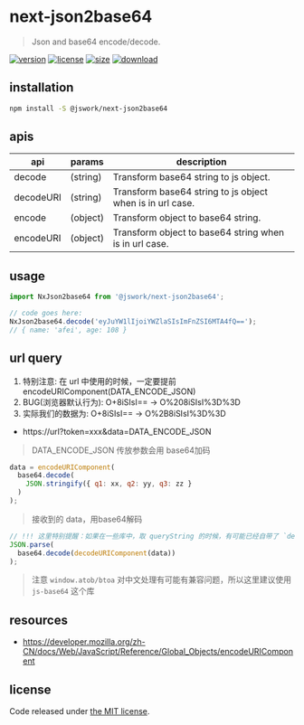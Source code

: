 # next-json2base64
> Json and base64 encode/decode.

[![version][version-image]][version-url]
[![license][license-image]][license-url]
[![size][size-image]][size-url]
[![download][download-image]][download-url]

## installation
```bash
npm install -S @jswork/next-json2base64
```

## apis
| api       | params   | description                                               |
| --------- | -------- | --------------------------------------------------------- |
| decode    | (string) | Transform base64 string to js object.                     |
| decodeURI | (string) | Transform base64 string to js object when is in url case. |
| encode    | (object) | Transform object to base64 string.                        |
| encodeURI | (object) | Transform object to base64 string when is in url case.    |

## usage
```js
import NxJson2base64 from '@jswork/next-json2base64';

// code goes here:
NxJson2base64.decode('eyJuYW1lIjoiYWZlaSIsImFnZSI6MTA4fQ==');
// { name: 'afei', age: 108 }
```
## url query
1. 特别注意: 在 url 中使用的时候，一定要提前 encodeURIComponent(DATA_ENCODE_JSON)
2. BUG(浏览器默认行为): O+8iSIsI==  -> O%208iSIsI%3D%3D
3. 实际我们的数据为: O+8iSIsI==  -> O%2B8iSIsI%3D%3D
- https://url?token=xxx&data=DATA_ENCODE_JSON

> DATA_ENCODE_JSON 传放参数会用 base64加码
```js
data = encodeURIComponent(
  base64.decode(
    JSON.stringify({ q1: xx, q2: yy, q3: zz }
  )
);
```

> 接收到的 data，用base64解码
```js
// !!! 这里特别提醒：如果在一些库中，取 queryString 的时候，有可能已经自带了 `decodeURIComponent`，所以这一步并不是必须的
JSON.parse(
  base64.decode(decodeURIComponent(data))
);
```

> 注意 `window.atob/btoa` 对中文处理有可能有兼容问题，所以这里建议使用 `js-base64` 这个库

## resources
- https://developer.mozilla.org/zh-CN/docs/Web/JavaScript/Reference/Global_Objects/encodeURIComponent

## license
Code released under [the MIT license](https://github.com/afeiship/next-json2base64/blob/master/LICENSE.txt).

[version-image]: https://img.shields.io/npm/v/@jswork/next-json2base64
[version-url]: https://npmjs.org/package/@jswork/next-json2base64

[license-image]: https://img.shields.io/npm/l/@jswork/next-json2base64
[license-url]: https://github.com/afeiship/next-json2base64/blob/master/LICENSE.txt

[size-image]: https://img.shields.io/bundlephobia/minzip/@jswork/next-json2base64
[size-url]: https://github.com/afeiship/next-json2base64/blob/master/dist/next-json2base64.min.js

[download-image]: https://img.shields.io/npm/dm/@jswork/next-json2base64
[download-url]: https://www.npmjs.com/package/@jswork/next-json2base64
